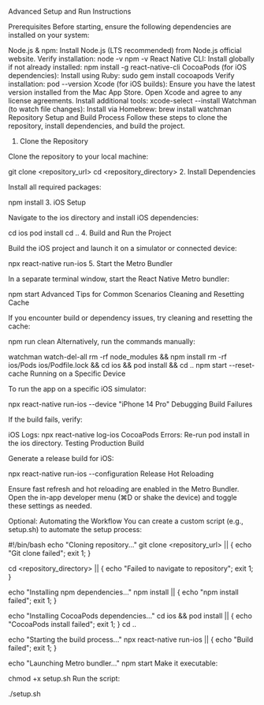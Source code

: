 Advanced Setup and Run Instructions

Prerequisites
Before starting, ensure the following dependencies are installed on your system:

Node.js & npm:
Install Node.js (LTS recommended) from Node.js official website.
Verify installation:
node -v
npm -v
React Native CLI:
Install globally if not already installed:
npm install -g react-native-cli
CocoaPods (for iOS dependencies):
Install using Ruby:
sudo gem install cocoapods
Verify installation:
pod --version
Xcode (for iOS builds):
Ensure you have the latest version installed from the Mac App Store.
Open Xcode and agree to any license agreements.
Install additional tools:
xcode-select --install
Watchman (to watch file changes):
Install via Homebrew:
brew install watchman
Repository Setup and Build Process
Follow these steps to clone the repository, install dependencies, and build the project.

1. Clone the Repository

Clone the repository to your local machine:

git clone <repository_url>
cd <repository_directory> 2. Install Dependencies

Install all required packages:

npm install 3. iOS Setup

Navigate to the ios directory and install iOS dependencies:

cd ios
pod install
cd .. 4. Build and Run the Project

Build the iOS project and launch it on a simulator or connected device:

npx react-native run-ios 5. Start the Metro Bundler

In a separate terminal window, start the React Native Metro bundler:

npm start
Advanced Tips for Common Scenarios
Cleaning and Resetting Cache

If you encounter build or dependency issues, try cleaning and resetting the cache:

npm run clean
Alternatively, run the commands manually:

watchman watch-del-all
rm -rf node_modules && npm install
rm -rf ios/Pods ios/Podfile.lock && cd ios && pod install && cd ..
npm start --reset-cache
Running on a Specific Device

To run the app on a specific iOS simulator:

npx react-native run-ios --device "iPhone 14 Pro"
Debugging Build Failures

If the build fails, verify:

iOS Logs:
npx react-native log-ios
CocoaPods Errors: Re-run pod install in the ios directory.
Testing Production Build

Generate a release build for iOS:

npx react-native run-ios --configuration Release
Hot Reloading

Ensure fast refresh and hot reloading are enabled in the Metro Bundler. Open the in-app developer menu (⌘D or shake the device) and toggle these settings as needed.

Optional: Automating the Workflow
You can create a custom script (e.g., setup.sh) to automate the setup process:

#!/bin/bash
echo "Cloning repository..."
git clone <repository_url> || { echo "Git clone failed"; exit 1; }

cd <repository_directory> || { echo "Failed to navigate to repository"; exit 1; }

echo "Installing npm dependencies..."
npm install || { echo "npm install failed"; exit 1; }

echo "Installing CocoaPods dependencies..."
cd ios && pod install || { echo "CocoaPods install failed"; exit 1; }
cd ..

echo "Starting the build process..."
npx react-native run-ios || { echo "Build failed"; exit 1; }

echo "Launching Metro bundler..."
npm start
Make it executable:

chmod +x setup.sh
Run the script:

./setup.sh
